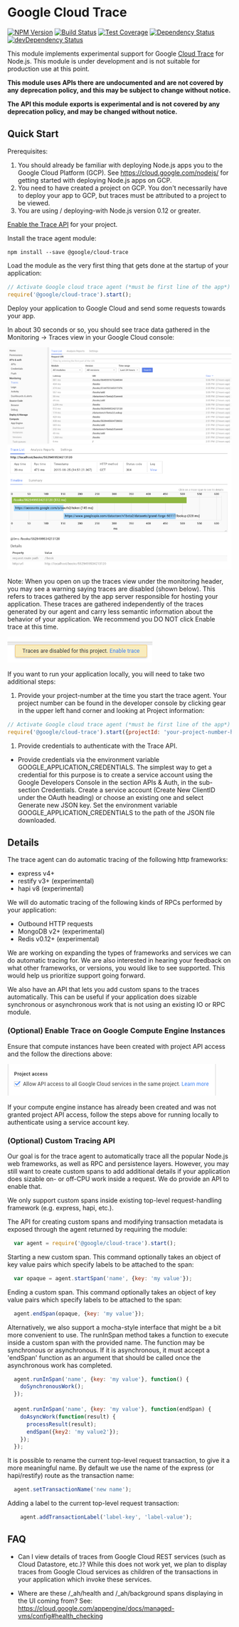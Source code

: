 # Google Cloud Trace

[![NPM Version][npm-image]][npm-url]
[![Build Status][travis-image]][travis-url]
[![Test Coverage][coveralls-image]][coveralls-url]
[![Dependency Status][david-image]][david-url]
[![devDependency Status][david-dev-image]][david-dev-url]

This module implements experimental support for Google
[Cloud Trace](https://cloud.google.com/cloud-trace/) for Node.js. This module is
under development and is not suitable for production
use at this point.

**This module uses APIs there are undocumented and are not covered by any**
**deprecation policy, and this may be subject to change without notice.**

**The API this module exports is experimental and is not covered by any**
**deprecation policy, and may be changed without notice.**

## Quick Start

Prerequisites:

1. You should already be familiar with deploying Node.js apps you to the Google Cloud Platform (GCP).  See https://cloud.google.com/nodejs/ for getting started with deploying Node.js apps on GCP.
1. You need to have created a project on GCP. You don't necessarily have to deploy your app to GCP, but traces must be attributed to a project to be viewed.
1. You are using / deploying-with Node.js version 0.12 or greater.

[Enable the Trace API](https://console.developers.google.com/flows/enableapi?apiid=cloudtrace&_ga=1.158570170.161926390.1438300999) for your project.

Install the trace agent module:
```
npm install --save @google/cloud-trace
```

Load the module as the very first thing that gets done at the startup of your application:

```javascript
// Activate Google cloud trace agent (*must be first line of the app*)
require('@google/cloud-trace').start();
```

Deploy your application to Google Cloud and send some requests towards your app.

In about 30 seconds or so, you should see trace data gathered in the Monitoring -> Traces view in your Google Cloud console:

![Trace List](doc/images/tracelist.png?raw=true)
![Trace View](doc/images/traceview.png?raw=true)

Note: When you open on up the traces view under the monitoring header, you may see a warning saying traces are disabled (shown below). This refers to traces gathered by the app server responsible for hosting your application. These traces are gathered independently of the traces generated by our agent and carry less semantic information about the behavior of your application. We recommend you DO NOT click Enable trace at this time.

![Trace Warning](doc/images/butterbar.png?raw=true)

If you want to run your application locally, you will need to take two additional steps:
1. Provide your project-number at the time you start the trace agent. Your project number can be found in the developer console by clicking gear in the upper left hand corner and looking at Project information:
```javascript
// Activate Google cloud trace agent (*must be first line of the app*)
require('@google/cloud-trace').start({projectId: 'your-project-number-here'});
```
1. Provide credentials to authenticate with the Trace API.
  * Provide credentials via the environment variable GOOGLE\_APPLICATION\_CREDENTIALS. The simplest way to get a credential for this purpose is to create a service account using the Google Developers Console in the section APIs & Auth, in the sub-section Credentials. Create a service account (Create New ClientID under the OAuth heading) or choose an existing one and select Generate new JSON key. Set the environment variable GOOGLE\_APPLICATION\_CREDENTIALS to the path of the JSON file downloaded.

## Details

The trace agent can do automatic tracing of the following http frameworks:
* express v4+ 
* restify v3+ (experimental)
* hapi v8 (experimental)

We will do automatic tracing of the following kinds of RPCs performed by your application:
* Outbound HTTP requests
* MongoDB v2+ (experimental)
* Redis v0.12+ (experimental)

We are working on expanding the types of frameworks and services we can do automatic tracing for. We are also interested in hearing your feedback on what other frameworks, or versions, you would like to see supported. This would help us prioritize support going forward.

We also have an API that lets you add custom spans to the traces automatically. This can be useful if your application does sizable synchronous or asynchronous work that is not using an existing IO or RPC module.

### (Optional) Enable Trace on Google Compute Engine Instances

Ensure that compute instances have been created with project API access and the follow the directions above:

![GCE API](doc/images/gce.png?raw=true)

If your compute engine instance has already been created and was not granted project API access, follow the steps above for running locally to authenticate using a service account key.

### (Optional) Custom Tracing API

Our goal is for the trace agent to automatically trace all the popular Node.js web frameworks, as well as RPC and persistence layers. However, you may still want to create custom spans to add additional details if your application does sizable on- or off-CPU work inside a request. We do provide an API to enable that.

We only support custom spans inside existing top-level request-handling framework (e.g. express, hapi, etc.). 

The API for creating custom spans and modifying transaction metadata is exposed through the agent returned by requiring the module:

```javascript
  var agent = require('@google/cloud-trace').start();
```

Starting a new custom span. This command optionally takes an object of key value pairs which specify labels to be attached to the span:

```javascript
  var opaque = agent.startSpan('name', {key: 'my value'});
```

Ending a custom span. This command optionally takes an object of key value pairs which specify labels to be attached to the span:

```javascript
  agent.endSpan(opaque, {key: 'my value'});
```

Alternatively, we also support a mocha-style interface that might be a bit more convenient to use. The runInSpan method takes a function to execute inside a custom span with the provided name. The function may be synchronous or asynchronous. If it is asynchronous, it must accept a 'endSpan' function as an argument that should be called once the asynchronous work has completed.

```javascript
  agent.runInSpan('name', {key: 'my value'}, function() {
    doSynchronousWork();
  });

  agent.runInSpan('name', {key: 'my value'}, function(endSpan) {
    doAsyncWork(function(result) {
      processResult(result);
      endSpan({key2: 'my value2'});
    });
  });
```

It is possible to rename the current top-level request transaction, to give it a more meaningful name. By default we use the name of the express (or hapi/restify) route as the transaction name:

```javascript
  agent.setTransactionName('new name');
```

Adding a label to the current top-level request transaction:

```javascript
    agent.addTransactionLabel('label-key', 'label-value');
```
## FAQ
* Can I view details of traces from Google Cloud REST services (such as Cloud Datastore, etc.)?
While this does not work yet, we plan to display traces from Google Cloud services as children of the transactions in your application which invoke these services.

* Where are these /_ah/health and /_ah/background spans displaying in the UI coming from?
See: https://cloud.google.com/appengine/docs/managed-vms/config#health_checking

[npm-image]: https://badge.fury.io/js/%40google%2Fcloud-trace.svg
[npm-url]: https://npmjs.org/package/@google/cloud-trace
[travis-image]: https://travis-ci.org/GoogleCloudPlatform/cloud-trace-nodejs.svg?branch=master
[travis-url]: https://travis-ci.org/GoogleCloudPlatform/cloud-trace-nodejs
[coveralls-image]: https://coveralls.io/repos/GoogleCloudPlatform/cloud-trace-nodejs/badge.svg?branch=master&service=github
[coveralls-url]: https://coveralls.io/github/GoogleCloudPlatform/cloud-trace-nodejs?branch=master
[david-image]: https://david-dm.org/GoogleCloudPlatform/cloud-trace-nodejs.svg
[david-url]: https://david-dm.org/GoogleCloudPlatform/cloud-trace-nodejs
[david-dev-image]: https://david-dm.org/GoogleCloudPlatform/cloud-trace-nodejs/dev-status.svg
[david-dev-url]: https://david-dm.org/GoogleCloudPlatform/cloud-trace-nodejs#info=devDependencies

